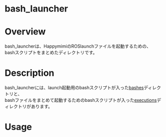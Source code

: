 # bash_launcher
# Overview
bash_launcherは、HappymimiのROSlaunchファイルを起動するための、<br>bashスクリプトをまとめたディレクトリです。


# Description
bash_launcherには、launch起動用のbashスクリプトが入った[bashes](./bashes)ディレクトリと、<br>
bashファイルをまとめて起動するためのbashスクリプトが入った[executions](./executions)ディレクトリがあります。

# Usage
